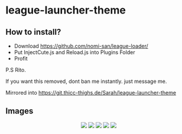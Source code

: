 # league-launcher-theme

## How to install?

-  Download https://github.com/nomi-san/league-loader/
-  Put InjectCute.js and Reload.js into Plugins Folder
-  Profit

P.S Rito.

If you want this removed, dont ban me instantly. just message me.

Mirrored into
https://git.thicc-thighs.de/Sarah/league-launcher-theme

## Images

<center>

![](https://i.imgur.com/E6gfg9z.png)
![](https://i.imgur.com/6wN60tF.png)
![](https://i.imgur.com/n2TSVr5.png)
![](https://i.imgur.com/s6Wtjih.png)
![](https://i.imgur.com/xIjOxgC.png)

</center>
